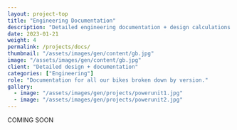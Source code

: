 ```yaml
---
layout: project-top
title: "Engineering Documentation"
description: "Detailed engineering documentation + design calculations for all our bikes."
date: 2023-01-21
weight: 4
permalink: /projects/docs/
thumbnail: "/assets/images/gen/content/gb.jpg"
image: "/assets/images/gen/content/gb.jpg"
client: "Detailed design + documentation"
categories: ["Engineering"]
role: "Documentation for all our bikes broken down by version."
gallery:
  - image: "/assets/images/gen/projects/powerunit1.jpg"
  - image: "/assets/images/gen/projects/powerunit2.jpg"
---
```


COMING SOON